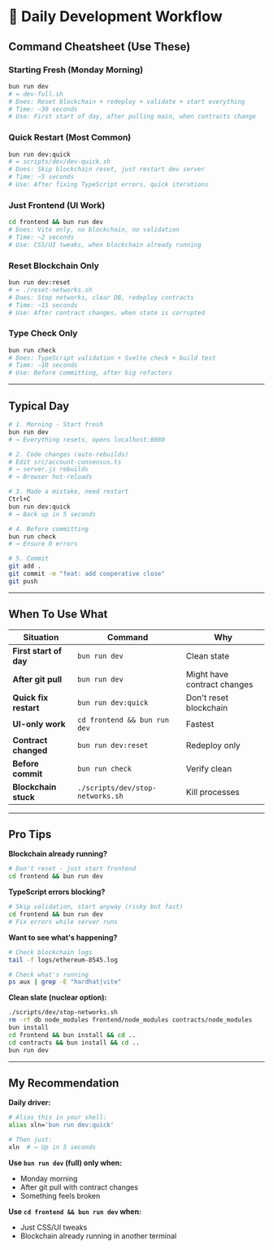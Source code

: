 # 🔧 Daily Development Workflow

## Command Cheatsheet (Use These)

### **Starting Fresh (Monday Morning)**
```bash
bun run dev
# = dev-full.sh
# Does: Reset blockchain + redeploy + validate + start everything
# Time: ~30 seconds
# Use: First start of day, after pulling main, when contracts change
```

### **Quick Restart (Most Common)**
```bash
bun run dev:quick
# = scripts/dev/dev-quick.sh  
# Does: Skip blockchain reset, just restart dev server
# Time: ~5 seconds
# Use: After fixing TypeScript errors, quick iterations
```

### **Just Frontend (UI Work)**
```bash
cd frontend && bun run dev
# Does: Vite only, no blockchain, no validation
# Time: ~2 seconds
# Use: CSS/UI tweaks, when blockchain already running
```

### **Reset Blockchain Only**
```bash
bun run dev:reset
# = ./reset-networks.sh
# Does: Stop networks, clear DB, redeploy contracts
# Time: ~15 seconds
# Use: After contract changes, when state is corrupted
```

### **Type Check Only**
```bash
bun run check
# Does: TypeScript validation + Svelte check + build test
# Time: ~10 seconds
# Use: Before committing, after big refactors
```

---

## Typical Day

```bash
# 1. Morning - Start fresh
bun run dev
# → Everything resets, opens localhost:8080

# 2. Code changes (auto-rebuilds)
# Edit src/account-consensus.ts
# → server.js rebuilds
# → Browser hot-reloads

# 3. Made a mistake, need restart
Ctrl+C
bun run dev:quick
# → Back up in 5 seconds

# 4. Before committing
bun run check
# → Ensure 0 errors

# 5. Commit
git add .
git commit -m "feat: add cooperative close"
git push
```

---

## When To Use What

| Situation | Command | Why |
|---|---|---|
| **First start of day** | `bun run dev` | Clean state |
| **After git pull** | `bun run dev` | Might have contract changes |
| **Quick fix restart** | `bun run dev:quick` | Don't reset blockchain |
| **UI-only work** | `cd frontend && bun run dev` | Fastest |
| **Contract changed** | `bun run dev:reset` | Redeploy only |
| **Before commit** | `bun run check` | Verify clean |
| **Blockchain stuck** | `./scripts/dev/stop-networks.sh` | Kill processes |

---

## Pro Tips

**Blockchain already running?**
```bash
# Don't reset - just start frontend
cd frontend && bun run dev
```

**TypeScript errors blocking?**
```bash
# Skip validation, start anyway (risky but fast)
cd frontend && bun run dev
# Fix errors while server runs
```

**Want to see what's happening?**
```bash
# Check blockchain logs
tail -f logs/ethereum-8545.log

# Check what's running
ps aux | grep -E "hardhat|vite"
```

**Clean slate (nuclear option):**
```bash
./scripts/dev/stop-networks.sh
rm -rf db node_modules frontend/node_modules contracts/node_modules
bun install
cd frontend && bun install && cd ..
cd contracts && bun install && cd ..
bun run dev
```

---

## My Recommendation

**Daily driver:**
```bash
# Alias this in your shell:
alias xln='bun run dev:quick'

# Then just:
xln  # → Up in 5 seconds
```

**Use `bun run dev` (full) only when:**
- Monday morning
- After git pull with contract changes
- Something feels broken

**Use `cd frontend && bun run dev` when:**
- Just CSS/UI tweaks
- Blockchain already running in another terminal
